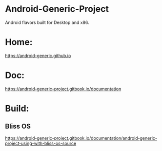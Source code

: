 # Android-Generic-Project
Android flavors built for Desktop and x86.

# Home:
https://android-generic.github.io

# Doc:
https://android-generic-project.gitbook.io/documentation

# Build:
## Bliss OS
https://android-generic-project.gitbook.io/documentation/android-generic-project-using-with-bliss-os-source
